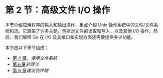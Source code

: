 # 第 2 节：高级文件 I/O 操作

本节介绍应用程序的输入和输出操作，重点介绍 Unix 操作系统中的文件/文件系统和流。它涵盖了许多主题，包括对文件的读取和写入，以及其他 I/O 操作。然后，我们解释 Go 在 I/O 及其接口和实现方面还需要提供多少功能。

本节由以下章节组成：

*   [第 4 章](04.html)，*使用文件系统*
*   [第五章](05.html)*处理流*
*   [第 6 章](06.html)*建设伪终端*